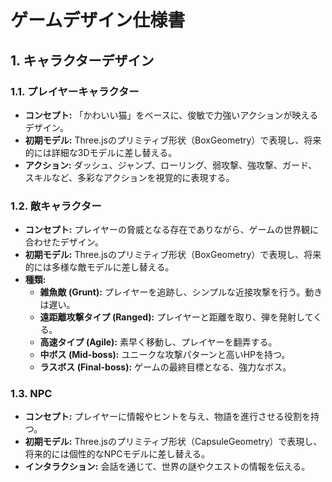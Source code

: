 # ゲームデザイン仕様書

## 1. キャラクターデザイン

### 1.1. プレイヤーキャラクター
- **コンセプト:** 「かわいい猫」をベースに、俊敏で力強いアクションが映えるデザイン。
- **初期モデル:** Three.jsのプリミティブ形状（BoxGeometry）で表現し、将来的には詳細な3Dモデルに差し替える。
- **アクション:** ダッシュ、ジャンプ、ローリング、弱攻撃、強攻撃、ガード、スキルなど、多彩なアクションを視覚的に表現する。

### 1.2. 敵キャラクター
- **コンセプト:** プレイヤーの脅威となる存在でありながら、ゲームの世界観に合わせたデザイン。
- **初期モデル:** Three.jsのプリミティブ形状（BoxGeometry）で表現し、将来的には多様な敵モデルに差し替える。
- **種類:**
    - **雑魚敵 (Grunt):** プレイヤーを追跡し、シンプルな近接攻撃を行う。動きは遅い。
    - **遠距離攻撃タイプ (Ranged):** プレイヤーと距離を取り、弾を発射してくる。
    - **高速タイプ (Agile):** 素早く移動し、プレイヤーを翻弄する。
    - **中ボス (Mid-boss):** ユニークな攻撃パターンと高いHPを持つ。
    - **ラスボス (Final-boss):** ゲームの最終目標となる、強力なボス。

### 1.3. NPC
- **コンセプト:** プレイヤーに情報やヒントを与え、物語を進行させる役割を持つ。
- **初期モデル:** Three.jsのプリミティブ形状（CapsuleGeometry）で表現し、将来的には個性的なNPCモデルに差し替える。
- **インタラクション:** 会話を通じて、世界の謎やクエストの情報を伝える。